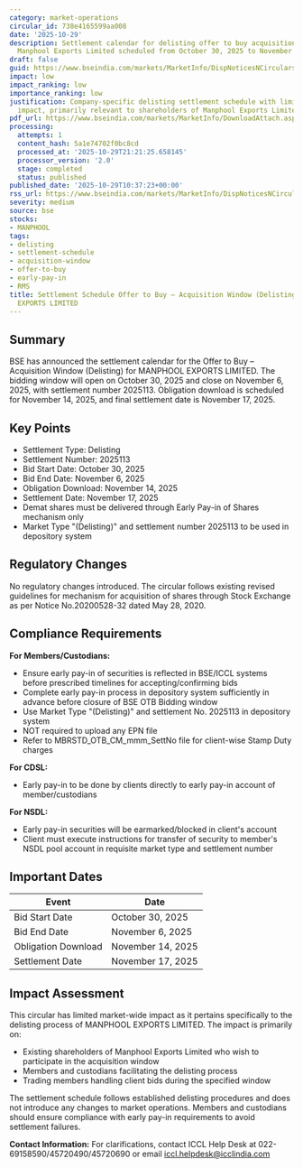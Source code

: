 ```yaml
---
category: market-operations
circular_id: 738e4165599aa008
date: '2025-10-29'
description: Settlement calendar for delisting offer to buy acquisition window for
  Manphool Exports Limited scheduled from October 30, 2025 to November 6, 2025.
draft: false
guid: https://www.bseindia.com/markets/MarketInfo/DispNoticesNCirculars.aspx?Noticeid={C1BE4FFB-DBD4-4F61-A0A6-CCEE52F9002B}&noticeno=20251029-10&dt=10/29/2025&icount=10&totcount=60&flag=0
impact: low
impact_ranking: low
importance_ranking: low
justification: Company-specific delisting settlement schedule with limited market-wide
  impact, primarily relevant to shareholders of Manphool Exports Limited
pdf_url: https://www.bseindia.com/markets/MarketInfo/DownloadAttach.aspx?id=20251029-10&attachedId=
processing:
  attempts: 1
  content_hash: 5a1e74702f0bc8cd
  processed_at: '2025-10-29T21:21:25.658145'
  processor_version: '2.0'
  stage: completed
  status: published
published_date: '2025-10-29T10:37:23+00:00'
rss_url: https://www.bseindia.com/markets/MarketInfo/DispNoticesNCirculars.aspx?Noticeid={C1BE4FFB-DBD4-4F61-A0A6-CCEE52F9002B}&noticeno=20251029-10&dt=10/29/2025&icount=10&totcount=60&flag=0
severity: medium
source: bse
stocks:
- MANPHOOL
tags:
- delisting
- settlement-schedule
- acquisition-window
- offer-to-buy
- early-pay-in
- RMS
title: Settlement Schedule Offer to Buy – Acquisition Window (Delisting) for MANPHOOL
  EXPORTS LIMITED
---
```


## Summary

BSE has announced the settlement calendar for the Offer to Buy – Acquisition Window (Delisting) for MANPHOOL EXPORTS LIMITED. The bidding window will open on October 30, 2025 and close on November 6, 2025, with settlement number 2025113. Obligation download is scheduled for November 14, 2025, and final settlement date is November 17, 2025.

## Key Points

- Settlement Type: Delisting
- Settlement Number: 2025113
- Bid Start Date: October 30, 2025
- Bid End Date: November 6, 2025
- Obligation Download: November 14, 2025
- Settlement Date: November 17, 2025
- Demat shares must be delivered through Early Pay-in of Shares mechanism only
- Market Type "(Delisting)" and settlement number 2025113 to be used in depository system

## Regulatory Changes

No regulatory changes introduced. The circular follows existing revised guidelines for mechanism for acquisition of shares through Stock Exchange as per Notice No.20200528-32 dated May 28, 2020.

## Compliance Requirements

**For Members/Custodians:**
- Ensure early pay-in of securities is reflected in BSE/ICCL systems before prescribed timelines for accepting/confirming bids
- Complete early pay-in process in depository system sufficiently in advance before closure of BSE OTB Bidding window
- Use Market Type "(Delisting)" and settlement No. 2025113 in depository system
- NOT required to upload any EPN file
- Refer to MBRSTD_OTB_CM_mmm_SettNo file for client-wise Stamp Duty charges

**For CDSL:**
- Early pay-in to be done by clients directly to early pay-in account of member/custodians

**For NSDL:**
- Early pay-in securities will be earmarked/blocked in client's account
- Client must execute instructions for transfer of security to member's NSDL pool account in requisite market type and settlement number

## Important Dates

| Event | Date |
|-------|------|
| Bid Start Date | October 30, 2025 |
| Bid End Date | November 6, 2025 |
| Obligation Download | November 14, 2025 |
| Settlement Date | November 17, 2025 |

## Impact Assessment

This circular has limited market-wide impact as it pertains specifically to the delisting process of MANPHOOL EXPORTS LIMITED. The impact is primarily on:

- Existing shareholders of Manphool Exports Limited who wish to participate in the acquisition window
- Members and custodians facilitating the delisting process
- Trading members handling client bids during the specified window

The settlement schedule follows established delisting procedures and does not introduce any changes to market operations. Members and custodians should ensure compliance with early pay-in requirements to avoid settlement failures.

**Contact Information:**
For clarifications, contact ICCL Help Desk at 022-69158590/45720490/45720690 or email iccl.helpdesk@icclindia.com
